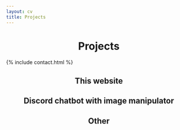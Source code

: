 ```yaml
---
layout: cv
title: Projects
---
```


<h1 style="text-align: center;">Projects</h1>

{% include contact.html %}

<h2 style="text-align: center;">This website</h2>


<h2 style="text-align: center;">Discord chatbot with image manipulator</h2>


<h2 style="text-align: center;">Other</h2>


